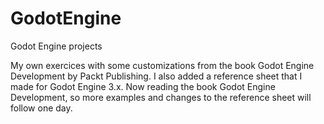 # GodotEngine
Godot Engine projects

My own exercices with some customizations from the book Godot Engine Development by Packt Publishing.
I also added a reference sheet that I made for Godot Engine 3.x.
Now reading the book Godot Engine Development, so more examples and changes to the reference sheet will follow one day.
